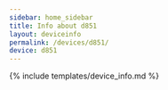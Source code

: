 ```yaml
---
sidebar: home_sidebar
title: Info about d851
layout: deviceinfo
permalink: /devices/d851/
device: d851
---
```

{% include templates/device_info.md %}
